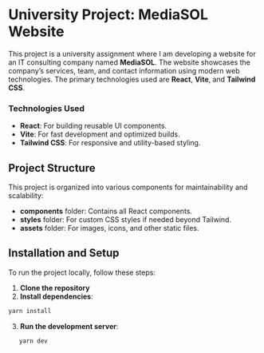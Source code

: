 # University Project: MediaSOL Website

This project is a university assignment where I am developing a website for an IT consulting company named **MediaSOL**. The website showcases the company’s services, team, and contact information using modern web technologies. The primary technologies used are **React**, **Vite**, and **Tailwind CSS**.

<!-- ## Project Overview
 -->

### Technologies Used

-  **React**: For building reusable UI components.
-  **Vite**: For fast development and optimized builds.
-  **Tailwind CSS**: For responsive and utility-based styling.

## Project Structure

This project is organized into various components for maintainability and scalability:

-  **components** folder: Contains all React components.
-  **styles** folder: For custom CSS styles if needed beyond Tailwind.
-  **assets** folder: For images, icons, and other static files.

## Installation and Setup

To run the project locally, follow these steps:

1. **Clone the repository**
2. **Install dependencies**:

```bash
yarn install
```

3. **Run the development server**:

```bash
   yarn dev
```
